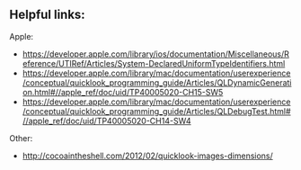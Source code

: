 ## Helpful links:

Apple:

- https://developer.apple.com/library/ios/documentation/Miscellaneous/Reference/UTIRef/Articles/System-DeclaredUniformTypeIdentifiers.html
- https://developer.apple.com/library/mac/documentation/userexperience/conceptual/quicklook_programming_guide/Articles/QLDynamicGeneration.html#//apple_ref/doc/uid/TP40005020-CH15-SW5
- https://developer.apple.com/library/mac/documentation/userexperience/conceptual/quicklook_programming_guide/Articles/QLDebugTest.html#//apple_ref/doc/uid/TP40005020-CH14-SW4

Other:

- http://cocoaintheshell.com/2012/02/quicklook-images-dimensions/
